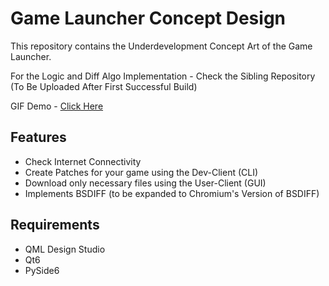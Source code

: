# Game Launcher Concept Design

This repository contains the Underdevelopment Concept  Art of the Game Launcher.

For the Logic and Diff Algo Implementation - Check the Sibling Repository (To Be Uploaded After First Successful Build)

GIF Demo - [Click Here](https://imgur.com/gallery/U1bTfov)

## Features
*	Check Internet Connectivity
*	Create Patches for your game using the Dev-Client (CLI)
*	Download only necessary files using the User-Client (GUI)
*	Implements BSDIFF (to be expanded to Chromium's Version of BSDIFF)

## Requirements
*	QML Design Studio
*	Qt6
*	PySide6
